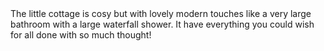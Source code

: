 ---
name: "Sarah"
date: "November 2019"
body: "The little cottage is cosy but with lovely modern touches like a very large bathroom with a large waterfall shower. It have everything you could wish for all done with so much thought!"

---